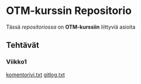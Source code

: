 # OTM-kurssin Repositorio

Tässä *repositoriossa* on **OTM-kurssiin** liittyviä asioita

## Tehtävät
### Viikko1
[komentorivi.txt](https://github.com/OlliJ5/otm-harjoitustyo/blob/master/laskarit/viikko1/komentorivi.txt)
[gitlog.txt](https://github.com/OlliJ5/otm-harjoitustyo/blob/master/laskarit/viikko1/gitlog.txt)



